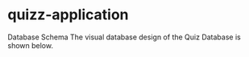 # quizz-application
Database Schema
The visual database design of the Quiz Database is shown below.
